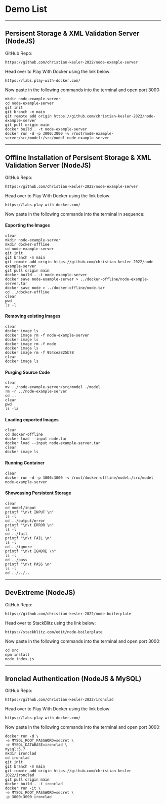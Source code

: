 # Demo List

----
## Persisent Storage & XML Validation Server (NodeJS)

GitHub Repo:
  
    https://github.com/christian-kesler-2022/node-example-server

Head over to Play With Docker using the link below:

    https://labs.play-with-docker.com/
  
Now paste in the following commands into the terminal and open port 3000:

    mkdir node-example-server
    cd node-example-server
    git init
    git branch -m main
    git remote add origin https://github.com/christian-kesler-2022/node-example-server
    git pull origin main
    docker build . -t node-example-server
    docker run -d -p 3000:3000 -v /root/node-example-server/src/model:/src/model node-example-server
 
----
## Offline Installation of Persisent Storage & XML Validation Server (NodeJS)

GitHub Repo:
  
    https://github.com/christian-kesler-2022/node-example-server

Head over to Play With Docker using the link below:

    https://labs.play-with-docker.com/
  
Now paste in the following commands into the terminal in sequence:

#### Exporting the Images

    clear
    mkdir node-example-server
    mkdir docker-offline
    cd node-example-server
    git init
    git branch -m main
    git remote add origin https://github.com/christian-kesler-2022/node-example-server
    git pull origin main
    docker build . -t node-example-server
    docker save node-example-server > ../docker-offline/node-example-server.tar
    docker save node > ../docker-offline/node.tar
    cd ../docker-offline
    clear
    pwd
    ls -l
    
#### Removing existing Images

    clear
    docker image ls
    docker image rm -f node-example-server
    docker image ls
    docker image rm -f node
    docker image ls
    docker image rm -f 954cea825b78
    clear
    docker image ls

#### Purging Source Code
    
    clear
    mv ../node-example-server/src/model ./model
    rm -r ../node-example-server
    cd ..
    clear
    pwd
    ls -la
    
#### Loading exported Images

    clear
    cd docker-offline
    docker load --input node.tar
    docker load --input node-example-server.tar
    clear
    docker image ls

#### Running Container
    
    clear
    docker run -d -p 3000:3000 -v /root/docker-offline/model:/src/model node-example-server

#### Showcasing Persistent Storage

    clear
    cd model/input
    printf "\n\t INPUT \n"
    ls -l
    cd ../output/error
    printf "\n\t ERROR \n"
    ls -l
    cd ../fail
    printf "\n\t FAIL \n"
    ls -l
    cd ../ignore
    printf "\n\t IGNORE \n"
    ls -l
    cd ../pass
    printf "\n\t PASS \n"
    ls -l
    cd ../../..

----
## DevExtreme (NodeJS)

GitHub Repo:  

    https://github.com/christian-kesler-2022/node-boilerplate

Head over to StackBlitz using the link below:

    https://stackblitz.com/edit/node-boilerplate
  
Now paste in the following commands into the terminal and open port 3000:

    cd src
    npm install
    node index.js

----
## Ironclad Authentication (NodeJS & MySQL)

GitHub Repo:
  
    https://github.com/christian-kesler-2022/ironclad

Head over to Play With Docker using the link below:

    https://labs.play-with-docker.com/
  
Now paste in the following commands into the terminal and open port 3000:

    docker run -d \
    -e MYSQL_ROOT_PASSWORD=secret \
    -e MYSQL_DATABASE=ironclad \
    mysql:5.7
    mkdir ironclad
    cd ironclad
    git init
    git branch -m main
    git remote add origin https://github.com/christian-kesler-2022/ironclad
    git pull origin main
    docker build . -t ironclad
    docker run -it \
    -e MYSQL_ROOT_PASSWORD=secret \
    -p 3000:3000 ironclad
